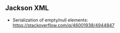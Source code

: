## Jackson XML

* Serialization of empty/null elements: https://stackoverflow.com/q/46001938/4944847
